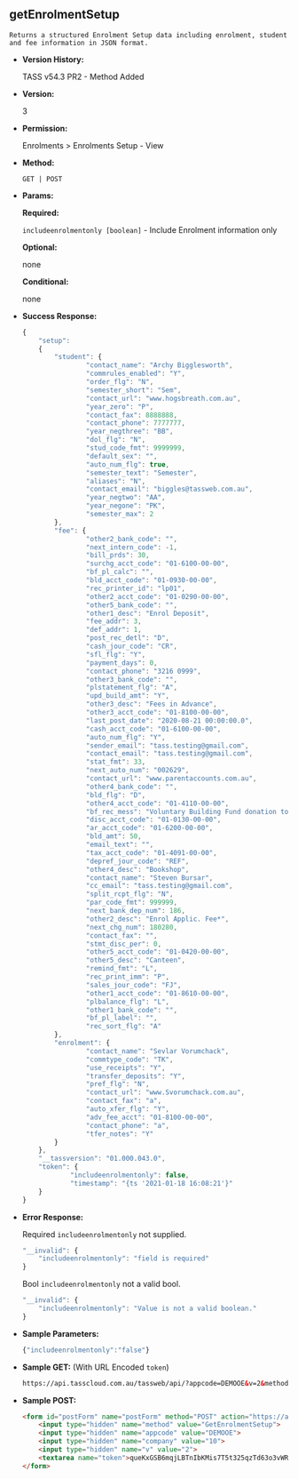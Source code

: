**getEnrolmentSetup**
----
	Returns a structured Enrolment Setup data including enrolment, student and fee information in JSON format.
	
* **Version History:**

	TASS v54.3 PR2 - Method Added

* **Version:**

	3

* **Permission:**

    Enrolments > Enrolments Setup - View

* **Method:**

	`GET | POST`
  
* **Params:**

   **Required:**
 
	`includeenrolmentonly [boolean]` - Include Enrolment information only                    

   **Optional:**

	none

   **Conditional:**

	none

* **Success Response:**

    ```javascript
	{
		"setup": 
		{
			"student": {
					"contact_name": "Archy Bigglesworth",
					"commrules_enabled": "Y",
					"order_flg": "N",
					"semester_short": "Sem",
					"contact_url": "www.hogsbreath.com.au",
					"year_zero": "P",
					"contact_fax": 8888888,
					"contact_phone": 7777777,
					"year_negthree": "BB",
					"dol_flg": "N",
					"stud_code_fmt": 9999999,
					"default_sex": "",
					"auto_num_flg": true,
					"semester_text": "Semester",
					"aliases": "N",
					"contact_email": "biggles@tassweb.com.au",
					"year_negtwo": "AA",
					"year_negone": "PK",
					"semester_max": 2
			},
			"fee": {
					"other2_bank_code": "",
					"next_intern_code": -1,
					"bill_prds": 30,
					"surchg_acct_code": "01-6100-00-00",
					"bf_pl_calc": "",
					"bld_acct_code": "01-0930-00-00",
					"rec_printer_id": "lp01",
					"other2_acct_code": "01-0290-00-00",
					"other5_bank_code": "",
					"other1_desc": "Enrol Deposit",
					"fee_addr": 3,
					"def_addr": 1,
					"post_rec_detl": "D",
					"cash_jour_code": "CR",
					"sfl_flg": "Y",
					"payment_days": 0,
					"contact_phone": "3216 0999",
					"other3_bank_code": "",
					"plstatement_flg": "A",
					"upd_build_amt": "Y",
					"other3_desc": "Fees in Advance",
					"other3_acct_code": "01-8100-00-00",
					"last_post_date": "2020-08-21 00:00:00.0",
					"cash_acct_code": "01-6100-00-00",
					"auto_num_flg": "Y",
					"sender_email": "tass.testing@gmail.com",
					"contact_email": "tass.testing@gmail.com",
					"stat_fmt": 33,
					"next_auto_num": "002629",
					"contact_url": "www.parentaccounts.com.au",
					"other4_bank_code": "",
					"bld_flg": "D",
					"other4_acct_code": "01-4110-00-00",
					"bf_rec_mess": "Voluntary Building Fund donation to TASS School Building Fund. Your financial involvement recognises the support provided by past and present families and members of the School community by contributing to the Schools ongoing development programs.  The Headmaster and staff are most appreciative of your investment in the Schools future.",
					"disc_acct_code": "01-0130-00-00",
					"ar_acct_code": "01-6200-00-00",
					"bld_amt": 50,
					"email_text": "",
					"tax_acct_code": "01-4091-00-00",
					"depref_jour_code": "REF",
					"other4_desc": "Bookshop",
					"contact_name": "Steven Bursar",
					"cc_email": "tass.testing@gmail.com",
					"split_rcpt_flg": "N",
					"par_code_fmt": 999999,
					"next_bank_dep_num": 186,
					"other2_desc": "Enrol Applic. Fee*",
					"next_chg_num": 180280,
					"contact_fax": "",
					"stmt_disc_per": 0,
					"other5_acct_code": "01-0420-00-00",
					"other5_desc": "Canteen",
					"remind_fmt": "L",
					"rec_print_imm": "P",
					"sales_jour_code": "FJ",
					"other1_acct_code": "01-8610-00-00",
					"plbalance_flg": "L",
					"other1_bank_code": "",
					"bf_pl_label": "",
					"rec_sort_flg": "A"
			},
			"enrolment": {
					"contact_name": "Sevlar Vorumchack",
					"commtype_code": "TK",
					"use_receipts": "Y",
					"transfer_deposits": "Y",
					"pref_flg": "N",
					"contact_url": "www.Svorumchack.com.au",
					"contact_fax": "a",
					"auto_xfer_flg": "Y",
					"adv_fee_acct": "01-8100-00-00",
					"contact_phone": "a",
					"tfer_notes": "Y"
			}
		},
		"__tassversion": "01.000.043.0",
		"token": {
				"includeenrolmentonly": false,
				"timestamp": "{ts '2021-01-18 16:08:21'}"
		}
	}
    ```
 
* **Error Response:**

    Required `includeenrolmentonly` not supplied.
	```javascript
	"__invalid": {
		"includeenrolmentonly": "field is required"
	}
	```
	
	Bool `includeenrolmentonly` not a valid bool.
	```javascript
	"__invalid": {
		"includeenrolmentonly": "Value is not a valid boolean."
	}
	```
    
* **Sample Parameters:**

	```javascript
	{"includeenrolmentonly":"false"}
	```

* **Sample GET:** (With URL Encoded `token`)

	```HTML
	https://api.tasscloud.com.au/tassweb/api/?appcode=DEMOOE&v=2&method=GetEnrolmentSetup&token=queKxGSB6mqjLBTnIbKMis7T5t325qzTd63o3vWRs66biSN5GZVZJ9BXHdqHfiEt&company=10
	```
  
* **Sample POST:**

	```HTML
	<form id="postForm" name="postForm" method="POST" action="https://api.tasscloud.com.au/tassweb/api/">
		<input type="hidden" name="method" value="GetEnrolmentSetup">
		<input type="hidden" name="appcode" value="DEMOOE">
		<input type="hidden" name="company" value="10">
		<input type="hidden" name="v" value="2">
		<textarea name="token">queKxGSB6mqjLBTnIbKMis7T5t325qzTd63o3vWRs66biSN5GZVZJ9BXHdqHfiEt</textarea>
	</form>
	```
